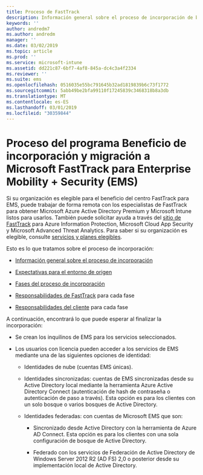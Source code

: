 ```yaml
---
title: Proceso de FastTrack
description: Información general sobre el proceso de incorporación de beneficios del centro FastTrack
keywords: ''
author: andredm7
ms.author: andredm
manager: ''
ms.date: 03/02/2019
ms.topic: article
ms.prod: ''
ms.service: microsoft-intune
ms.assetid: dd221c87-6bf7-4af8-845a-dc4c3a4f2334
ms.reviewer: ''
ms.suite: ems
ms.openlocfilehash: 0516035e55bc791645b32ad1819839b6c73f1772
ms.sourcegitcommit: 5abb49be2bfa99110f17245839c3468318b8a3db
ms.translationtype: MT
ms.contentlocale: es-ES
ms.lasthandoff: 03/01/2019
ms.locfileid: "30359844"
---
```

# <a name="fasttrack-center-benefit-process-for-enterprise-mobility--security-ems"></a>Proceso del programa Beneficio de incorporación y migración a Microsoft FastTrack para Enterprise Mobility + Security (EMS)
Si su organización es elegible para el beneficio del centro FastTrack para EMS, puede trabajar de forma remota con los especialistas de FastTrack para obtener Microsoft Azure Active Directory Premium y Microsoft Intune listos para usarlos. También puede solicitar ayuda a través del [sitio de FastTrack](https://www.microsoft.com/fasttrack/microsoft-365/ems) para Azure Information Protection, Microsoft Cloud App Security y Microsoft Advanced Threat Analytics. Para saber si su organización es elegible, consulte [servicios y planes elegibles](M365-eligible-services-and-plans.md).


Esto es lo que tratamos sobre el proceso de incorporación:

-   [Información general sobre el proceso de incorporación](EMS-fasttrack-benefit-overview.md)

-   [Expectativas para el entorno de origen](EMS-source-environment-expectations.md)

-   [Fases del proceso de incorporación](EMS-onboarding-phases.md)

-   [Responsabilidades de FastTrack](EMS-fasttrack-responsibilities.md) para cada fase

-   [Responsabilidades del cliente](EMS-your-responsibilities.md) para cada fase

A continuación, encontrará lo que puede esperar al finalizar la incorporación:

-   Se crean los inquilinos de EMS para los servicios seleccionados.

-   Los usuarios con licencia pueden acceder a los servicios de EMS mediante una de las siguientes opciones de identidad:

    -   Identidades de nube (cuentas EMS únicas).

    -   Identidades sincronizadas: cuentas de EMS sincronizadas desde su Active Directory local mediante la herramienta Azure Active Directory Connect (autenticación de hash de contraseña o autenticación de paso a través). Esta opción es para los clientes con un solo bosque o varios bosques de Active Directory.

    -   Identidades federadas: con cuentas de Microsoft EMS que son:

        -   Sincronizado desde Active Directory con la herramienta de Azure AD Connect. Esta opción es para los clientes con una sola configuración de bosque de Active Directory.

        -   Federado con los servicios de Federación de Active Directory de Windows Server 2012 R2 (AD FS) 2,0 o posterior desde su implementación local de Active Directory.
